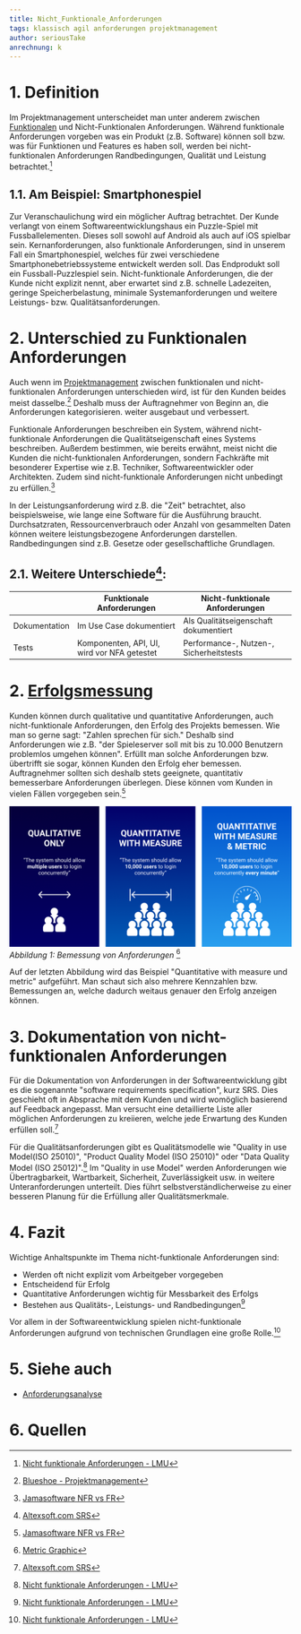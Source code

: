 ```yaml
---
title: Nicht_Funktionale_Anforderungen
tags: klassisch agil anforderungen projektmanagement
author: seriousTake
anrechnung: k
---
```


# 1. Definition

Im Projektmanagement unterscheidet man unter anderem zwischen [Funktionalen](https://github.com/seriousTake/ManagingProjectsSuccessfully.github.io/blob/main/kb/Funktionale_Anforderungen.md) und Nicht-Funktionalen Anforderungen.
Während funktionale Anforderungen vorgeben was ein Produkt (z.B. Software) können soll bzw. was für Funktionen und Features es haben soll,
werden bei nicht-funktionalen Anforderungen Randbedingungen, Qualität und Leistung betrachtet.[^1]

## 1.1. Am Beispiel: Smartphonespiel

Zur Veranschaulichung wird ein möglicher Auftrag betrachtet. Der Kunde verlangt von einem Softwareentwicklungshaus ein Puzzle-Spiel mit Fussballelementen.
Dieses soll sowohl auf Android als auch auf iOS spielbar sein. 
Kernanforderungen, also funktionale Anforderungen, sind in unserem Fall ein Smartphonespiel, welches für zwei verschiedene Smartphonebetriebssysteme entwickelt werden soll.
Das Endprodukt soll ein Fussball-Puzzlespiel sein.
Nicht-funktionale Anforderungen, die der Kunde nicht explizit nennt, aber erwartet sind z.B. schnelle Ladezeiten, geringe Speicherbelastung, minimale Systemanforderungen
und weitere Leistungs- bzw. Qualitätsanforderungen.

# 2. Unterschied zu Funktionalen Anforderungen

Auch wenn im [Projektmanagement](https://github.com/seriousTake/ManagingProjectsSuccessfully.github.io/blob/main/kb/Projektmanagement.md) zwischen funktionalen und nicht-funktionalen Anforderungen unterschieden wird, ist für den Kunden beides
meist dasselbe.[^2] Deshalb muss der Auftragnehmer von Beginn an, die Anforderungen kategorisieren.
weiter ausgebaut und verbessert.

Funktionale Anforderungen beschreiben ein System, während nicht-funktionale Anforderungen die Qualitätseigenschaft eines Systems beschreiben.
Außerdem bestimmen, wie bereits erwähnt, meist nicht die Kunden die nicht-funktionalen Anforderungen, sondern Fachkräfte mit besonderer Expertise
wie z.B. Techniker, Softwareentwickler oder Architekten. Zudem sind nicht-funktionale Anforderungen nicht unbedingt zu erfüllen.[^3]

In der Leistungsanforderung wird z.B. die "Zeit" betrachtet, also beispielsweise, wie lange eine Software für die Ausführung braucht. Durchsatzraten, Ressourcenverbrauch
oder Anzahl von gesammelten Daten können weitere leistungsbezogene Anforderungen darstellen. Randbedingungen sind z.B. Gesetze oder gesellschaftliche Grundlagen.

## 2.1. Weitere Unterschiede[^5]:

|| Funktionale Anforderungen  | Nicht-funktionale Anforderungen |
| ------------- | ------------- | ------------- |
|Dokumentation| Im Use Case dokumentiert  | Als Qualitätseigenschaft dokumentiert  |
|Tests| Komponenten, API, UI, wird vor NFA getestet  | Performance-, Nutzen-, Sicherheitstests  |


# 2. [Erfolgsmessung](https://github.com/seriousTake/ManagingProjectsSuccessfully.github.io/blob/main/kb/Erfolgsmessung.md)

Kunden können durch qualitative und quantitative Anforderungen, auch nicht-funktionale Anforderungen, den Erfolg des Projekts bemessen.
Wie man so gerne sagt: "Zahlen sprechen für sich."
Deshalb sind Anforderungen wie z.B. "der Spieleserver soll mit bis zu 10.000 Benutzern problemlos umgehen können".
Erfüllt man solche Anforderungen bzw. übertrifft sie sogar, können Kunden den Erfolg eher bemessen.
Auftragnehmer sollten sich deshalb stets geeignete, quantitativ bemesserbare Anforderungen überlegen. Diese können vom Kunden
in vielen Fällen vorgegeben sein.[^3]

![requirement_measurement](Nicht_Funktionale_Anforderungen/graphic3.png)
*Abbildung 1: Bemessung von Anforderungen* [^4]

Auf der letzten Abbildung wird das Beispiel "Quantitative with measure und metric" aufgeführt.
Man schaut sich also mehrere Kennzahlen bzw. Bemessungen an, welche dadurch weitaus genauer den Erfolg anzeigen können.

# 3. Dokumentation von nicht-funktionalen Anforderungen

Für die Dokumentation von Anforderungen in der Softwareentwicklung gibt es die sogenannte "software requirements specification", kurz SRS. Dies geschieht oft in Absprache mit dem Kunden und wird womöglich basierend auf Feedback
angepasst. Man versucht eine detaillierte Liste aller möglichen Anforderungen zu kreiieren, welche jede Erwartung des Kunden erfüllen soll.[^5]

Für die Qualitätsanforderungen gibt es Qualitätsmodelle wie "Quality in use Model(ISO 25010)", "Product Quality Model (ISO 25010)" oder "Data Quality Model (ISO 25012)".[^1]
Im "Quality in use Model" werden Anforderungen wie Übertragbarkeit, Wartbarkeit, Sicherheit, Zuverlässigkeit usw. in weitere Unteranforderungen unterteilt.
Dies führt selbstverständlicherweise zu einer besseren Planung für die Erfüllung aller Qualitätsmerkmale.

# 4. Fazit

Wichtige Anhaltspunkte im Thema nicht-funktionale Anforderungen sind:

* Werden oft nicht explizit vom Arbeitgeber vorgegeben
* Entscheidend für Erfolg
* Quantitative Anforderungen wichtig für Messbarkeit des Erfolgs
* Bestehen aus Qualitäts-, Leistungs- und Randbedingungen[^1]

Vor allem in der Softwareentwicklung spielen nicht-funktionale Anforderungen aufgrund von technischen Grundlagen eine große Rolle.[^1]


# 5. Siehe auch

* [Anforderungsanalyse](https://www.can-do.de/info/wissen/anforderungsanalyse#:~:text=Beim%20Durchf%C3%BChren%20einer%20Anforderungsanalyse%20wird,werden%20in%20einem%20Lastenheft%20festgehalten.)


# 6. Quellen

[^1]: [Nicht funktionale Anforderungen - LMU](https://www.pst.ifi.lmu.de/Lehre/wise-15-16/jur-pm/braun-praesentation.pdf)
[^2]: [Blueshoe - Projektmanagement](https://www.blueshoe.de/blog/anforderungsanalyse-projektmanagement/)
[^3]: [Jamasoftware NFR vs FR](https://www.jamasoftware.com/requirements-management-guide/writing-requirements/functional-vs-non-functional-requirements)
[^4]: [Metric Graphic](https://www.jamasoftware.com/media/2021/03/graphic3.png)
[^5]: [Altexsoft.com SRS](https://www.altexsoft.com/blog/business/functional-and-non-functional-requirements-specification-and-types/)

